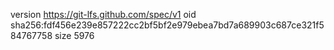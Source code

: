 version https://git-lfs.github.com/spec/v1
oid sha256:fdf456e239e857222cc2bf5bf2e979ebea7bd7a689903c687ce321f584767758
size 5976
